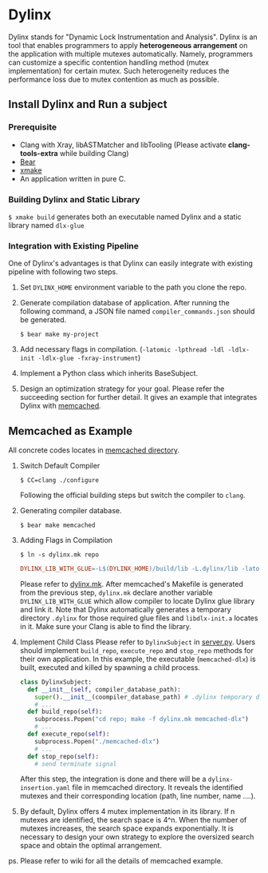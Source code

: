 # Dylinx

Dylinx stands for "Dynamic Lock Instrumentation and Analysis". Dylinx is an tool that enables programmers to apply **heterogeneous arrangement** on the application with multiple mutexes automatically. Namely, programmers can customize a specific contention handling method (mutex implementation) for certain mutex. Such heterogeneity reduces the performance loss due to mutex contention as much as possible.

## Install Dylinx and Run a subject
### Prerequisite
* Clang with Xray, libASTMatcher and libTooling (Please activate **clang-tools-extra** while building Clang)
* [Bear](https://github.com/rizsotto/Bear)
* [xmake](https://github.com/xmake-io/xmake)
* An application written in pure C.
### Building Dylinx and Static Library
`$ xmake build` generates both an executable named Dylinx and a static library named `dlx-glue`
### Integration with Existing Pipeline
One of Dylinx's advantages is that Dylinx can easily integrate with existing pipeline with following two steps.
1. Set `DYLINX_HOME` environment variable to the path you clone the repo.
2. Generate compilation database of application. After running the following command, a JSON file named `compiler_commands.json` should be generated.

   ```
   $ bear make my-project
   ```
   
4. Add necessary flags in compilation. (`-latomic -lpthread -ldl -ldlx-init -ldlx-glue -fxray-instrument`)
5. Implement a Python class which inherits BaseSubject.
6. Design an optimization strategy for your goal.
Please refer the succeeding section for further detail. It gives an example that integrates Dylinx with [memcached](https://github.com/memcached/memcached).

## Memcached as Example
All concrete codes locates in [memcached directory](sample/memcached).

1. Switch Default Compiler
   ```
   $ CC=clang ./configure
   ```
   Following the official building steps but switch the compiler to `clang`.

2. Generating compiler database.
   ```
   $ bear make memcached
   ```

3. Adding Flags in Compilation
   ```
   $ ln -s dylinx.mk repo 
   ```
   
   ```Makefile
   DYLINX_LIB_WITH_GLUE=-L$(DYLINX_HOME)/build/lib -L.dylinx/lib -latomic -lpthread -ldl -ldlx-init -ldlx-glue -fxray-instrument
   ```
   Please refer to [dylinx.mk](sample/memcached/dylinx.mk). After memcached's Makefile is generated from the previous step, `dylinx.mk` declare another variable `DYLINX_LIB_WITH_GLUE` which allow compiler to locate Dylinx glue library and link it. Note that Dylinx automatically generates a temporary directory `.dylinx` for those required glue files and `libdlx-init.a` locates in it. Make sure your Clang is able to find the library.

4. Implement Child Class
   Please refer to `DylinxSubject` in [server.py](sample/memcached/server.py). Users should implement `build_repo`, `execute_repo` and `stop_repo` methods for their own application. In this example, the executable (`memcached-dlx`) is built, executed and killed by spawning a child process.
   ```Python
   class DylinxSubject:
     def __init__(self, compiler_database_path):
       super().__init__(coompiler_database_path) # .dylinx temporary directory is generated after initialization
       # ...
     def build_repo(self):
       subprocess.Popen("cd repo; make -f dylinx.mk memcached-dlx")
       # ...
     def execute_repo(self):
       subprocess.Popen("./memcached-dlx")
       # ...
     def stop_repo(self):
       # send terminate signal
   ```
   After this step, the integration is done and there will be a `dylinx-insertion.yaml` file in memcached directory. It reveals the identified mutexes and their corresponding location (path, line number, name ....).

5. By default, Dylinx offers 4 mutex implementation in its library. If n mutexes are identified, the search space is 4^n. When the number of mutexes increases, the search space expands exponentially. It is necessary to design your own strategy to explore the oversized search space and obtain the optimal arrangement.

ps. Please refer to wiki for all the details of memcached example.
